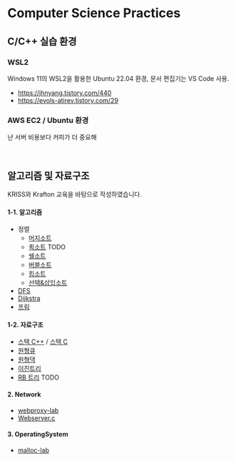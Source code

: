 # Computer Science Practices
## C/C++ 실습 환경
### WSL2
Windows 11의 WSL2을 활용한 Ubuntu 22.04 환경, 문서 편집기는 VS Code 사용.
- https://jhnyang.tistory.com/440
- https://evols-atirev.tistory.com/29
### AWS EC2 / Ubuntu 환경

난 서버 비용보다 커피가 더 중요해

</br>

## 알고리즘 및 자료구조
KRISS와 Krafton 교육을 바탕으로 작성하였습니다.

#### 1-1. 알고리즘
- 정렬
    - [머지소트](./1-1.%20Algorithm/MergeSort.cpp)
    - [퀵소트](./1-1.%20Algorithm/QuickSort.cpp) TODO
    - [쉘소트](./1-1.%20Algorithm/ShellSort.cpp)
    - [버블소트](./1-1.%20Algorithm/BubbleSort.cpp)
    - [힙소트](./1-1.%20Algorithm/HeapSort.cpp)
    - [선택&삽입소트](./1-1.%20Algorithm/Selection&InsertSort.cpp)
- [DFS](./1-1.%20Algorithm/DFS.cpp)
- [Dijkstra](./1-1.%20Algorithm/Dijkstra.cpp)
- [프림](./1-1.%20Algorithm/Prim.cpp)

#### 1-2. 자료구조
- [스택 C++](./1-2.%20Data%20Structure/Stack.cpp) / [스택 C](./1-2.%20Data%20Structure/Stack.c)
- [원형큐](./1-2.%20Data%20Structure/CircularQueue.cpp)
- [원형댁](./1-2.%20Data%20Structure/CircularDeque.cpp)
- [이진트리](./1-2.%20Data%20Structure/BinaryTree.cpp)
- [RB 트리](./1-2.%20Data%20Structure/rbtree-lab/) TODO

#### 2. Network
- [webproxy-lab](./2.%20Network/webproxy-lab/)
- [Webserver.c](./2.%20Network/Webserver.c)

#### 3. OperatingSystem
- [malloc-lab](./3.%20OperatingSystem/malloc-lab/)